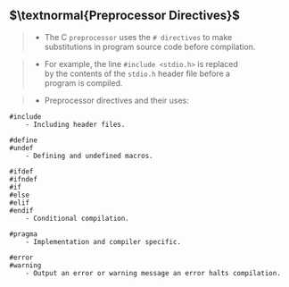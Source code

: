 ## $\textnormal{Preprocessor Directives}$

> - The C `preprocessor` uses the `# directives` to make <br />
    substitutions in program source code before compilation.

> - For example, the line `#include <stdio.h>` is replaced <br />
    by the contents of the `stdio.h` header file before a <br />
    program is compiled.

> - Preprocessor directives and their uses:

```plaintext
#include
    - Including header files.

#define
#undef
    - Defining and undefined macros.

#ifdef
#ifndef
#if
#else
#elif
#endif
    - Conditional compilation.

#pragma
    - Implementation and compiler specific.

#error
#warning
    - Output an error or warning message an error halts compilation.
```
